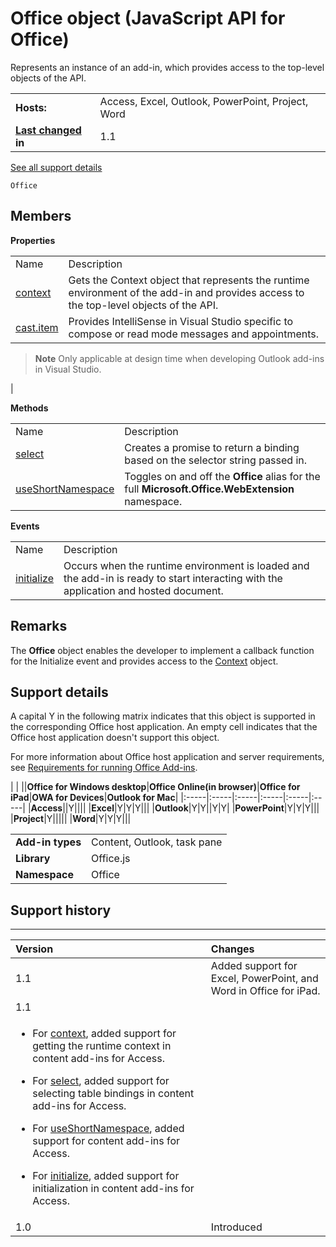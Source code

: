 
# Office object (JavaScript API for Office)
Represents an instance of an add-in, which provides access to the top-level objects of the API.

|||
|:-----|:-----|
|**Hosts:**|Access, Excel, Outlook, PowerPoint, Project, Word|
|**[Last changed](#bk_history) in**|1.1|
[See all support details](#bk_support)

```
Office
```


## Members


**Properties**

|||
|:-----|:-----|
|Name|Description|
|[context](../reference/shared/office/context-property.md)|Gets the Context object that represents the runtime environment of the add-in and provides access to the top-level objects of the API.|
|[cast.item](../reference/shared/office/cast.item-property.md)|Provides IntelliSense in Visual Studio specific to compose or read mode messages and appointments.
 >**Note**  Only applicable at design time when developing Outlook add-ins in Visual Studio.

|

**Methods**

|||
|:-----|:-----|
|Name|Description|
|[select](../reference/shared/office/select-method.md)|Creates a promise to return a binding based on the selector string passed in.|
|[useShortNamespace](../reference/shared/office/useshortnamespace-method.md)|Toggles on and off the  **Office** alias for the full **Microsoft.Office.WebExtension** namespace.|

**Events**

|||
|:-----|:-----|
|Name|Description|
|[initialize](../reference/shared/office/initialize-event.md)|Occurs when the runtime environment is loaded and the add-in is ready to start interacting with the application and hosted document.|

## Remarks

The  **Office** object enables the developer to implement a callback function for the Initialize event and provides access to the [Context](../reference/shared/context/context-object.md) object.


## Support details
<a name="bk_support"> </a>

A capital Y in the following matrix indicates that this object is supported in the corresponding Office host application. An empty cell indicates that the Office host application doesn't support this object.

For more information about Office host application and server requirements, see [Requirements for running Office Add-ins](http://msdn.microsoft.com/library/67340567-bb9a-498c-96d3-3f52f28c16bc%28Office.15%29.aspx).


|
|
||**Office for Windows desktop**|**Office Online(in browser)**|**Office for iPad**|**OWA for Devices**|**Outlook for Mac**|
|:-----|:-----|:-----|:-----|:-----|:-----|
|**Access**||Y||||
|**Excel**|Y|Y|Y|||
|**Outlook**|Y|Y||Y|Y|
|**PowerPoint**|Y|Y|Y|||
|**Project**|Y|||||
|**Word**|Y|Y|Y|||

|||
|:-----|:-----|
|**Add-in types**|Content, Outlook, task pane|
|**Library**|Office.js|
|**Namespace**|Office|

## Support history
<a name="bk_history"> </a>


****


|**Version**|**Changes**|
|:-----|:-----|
|1.1|Added support for Excel, PowerPoint, and Word in Office for iPad.|
|1.1|
<ul xmlns:xlink="http://www.w3.org/1999/xlink" xmlns:mtps="http://msdn2.microsoft.com/mtps" xmlns:MSHelp="http://msdn.microsoft.com/mshelp" xmlns:mshelp="http://msdn.microsoft.com/mshelp" xmlns:ddue="http://ddue.schemas.microsoft.com/authoring/2003/5" xmlns:msxsl="urn:schemas-microsoft-com:xslt"><li><p>For <a href="6c4b2c16-d4fb-4ecf-b72c-1e33b205daaf.htm">context</a>, added support for getting the runtime context in content add-ins for Access.</p></li><li><p>For <a href="23aeb136-da1f-4127-a798-99dc27bc4dae.htm">select</a>, added support for selecting table bindings in content add-ins for Access.</p></li><li><p>For <a href="9a4d5c7d-fcc4-4e8f-bef2-f2a8d8b4ae00.htm">useShortNamespace</a>, added support for content add-ins for Access.</p></li><li><p>For <a href="727adf79-a0b5-48d2-99c7-6642c2c334fc.htm">initialize</a>, added support for initialization in content add-ins for Access.</p></li></ul>|
|1.0|Introduced|
